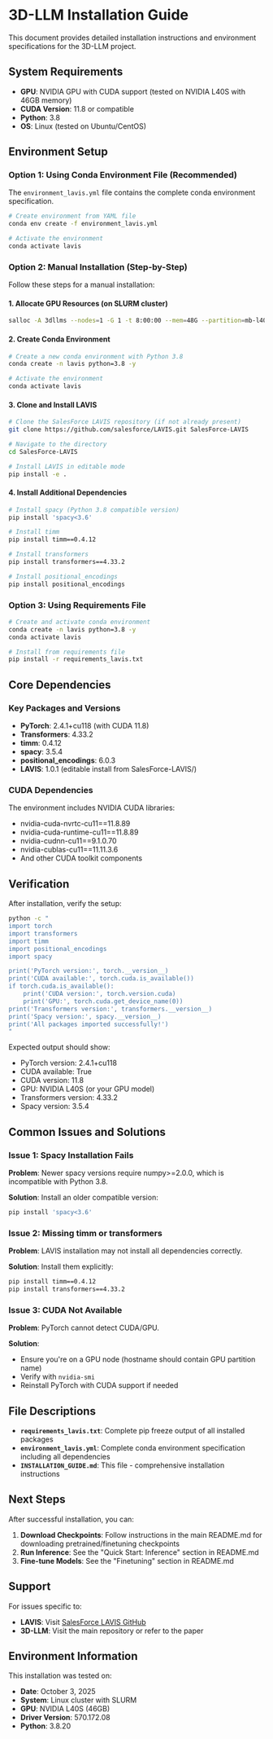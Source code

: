 # 3D-LLM Installation Guide

This document provides detailed installation instructions and environment specifications for the 3D-LLM project.

## System Requirements

- **GPU**: NVIDIA GPU with CUDA support (tested on NVIDIA L40S with 46GB memory)
- **CUDA Version**: 11.8 or compatible
- **Python**: 3.8
- **OS**: Linux (tested on Ubuntu/CentOS)

## Environment Setup

### Option 1: Using Conda Environment File (Recommended)

The `environment_lavis.yml` file contains the complete conda environment specification.

```bash
# Create environment from YAML file
conda env create -f environment_lavis.yml

# Activate the environment
conda activate lavis
```

### Option 2: Manual Installation (Step-by-Step)

Follow these steps for a manual installation:

#### 1. Allocate GPU Resources (on SLURM cluster)

```bash
salloc -A 3dllms --nodes=1 -G 1 -t 8:00:00 --mem=48G --partition=mb-l40s
```

#### 2. Create Conda Environment

```bash
# Create a new conda environment with Python 3.8
conda create -n lavis python=3.8 -y

# Activate the environment
conda activate lavis
```

#### 3. Clone and Install LAVIS

```bash
# Clone the SalesForce LAVIS repository (if not already present)
git clone https://github.com/salesforce/LAVIS.git SalesForce-LAVIS

# Navigate to the directory
cd SalesForce-LAVIS

# Install LAVIS in editable mode
pip install -e .
```

#### 4. Install Additional Dependencies

```bash
# Install spacy (Python 3.8 compatible version)
pip install 'spacy<3.6'

# Install timm
pip install timm==0.4.12

# Install transformers
pip install transformers==4.33.2

# Install positional_encodings
pip install positional_encodings
```

### Option 3: Using Requirements File

```bash
# Create and activate conda environment
conda create -n lavis python=3.8 -y
conda activate lavis

# Install from requirements file
pip install -r requirements_lavis.txt
```

## Core Dependencies

### Key Packages and Versions

- **PyTorch**: 2.4.1+cu118 (with CUDA 11.8)
- **Transformers**: 4.33.2
- **timm**: 0.4.12
- **spacy**: 3.5.4
- **positional_encodings**: 6.0.3
- **LAVIS**: 1.0.1 (editable install from SalesForce-LAVIS/)

### CUDA Dependencies

The environment includes NVIDIA CUDA libraries:
- nvidia-cuda-nvrtc-cu11==11.8.89
- nvidia-cuda-runtime-cu11==11.8.89
- nvidia-cudnn-cu11==9.1.0.70
- nvidia-cublas-cu11==11.11.3.6
- And other CUDA toolkit components

## Verification

After installation, verify the setup:

```bash
python -c "
import torch
import transformers
import timm
import positional_encodings
import spacy

print('PyTorch version:', torch.__version__)
print('CUDA available:', torch.cuda.is_available())
if torch.cuda.is_available():
    print('CUDA version:', torch.version.cuda)
    print('GPU:', torch.cuda.get_device_name(0))
print('Transformers version:', transformers.__version__)
print('Spacy version:', spacy.__version__)
print('All packages imported successfully!')
"
```

Expected output should show:
- PyTorch version: 2.4.1+cu118
- CUDA available: True
- CUDA version: 11.8
- GPU: NVIDIA L40S (or your GPU model)
- Transformers version: 4.33.2
- Spacy version: 3.5.4

## Common Issues and Solutions

### Issue 1: Spacy Installation Fails

**Problem**: Newer spacy versions require numpy>=2.0.0, which is incompatible with Python 3.8.

**Solution**: Install an older compatible version:
```bash
pip install 'spacy<3.6'
```

### Issue 2: Missing timm or transformers

**Problem**: LAVIS installation may not install all dependencies correctly.

**Solution**: Install them explicitly:
```bash
pip install timm==0.4.12
pip install transformers==4.33.2
```

### Issue 3: CUDA Not Available

**Problem**: PyTorch cannot detect CUDA/GPU.

**Solution**: 
- Ensure you're on a GPU node (hostname should contain GPU partition name)
- Verify with `nvidia-smi`
- Reinstall PyTorch with CUDA support if needed

## File Descriptions

- **`requirements_lavis.txt`**: Complete pip freeze output of all installed packages
- **`environment_lavis.yml`**: Complete conda environment specification including all dependencies
- **`INSTALLATION_GUIDE.md`**: This file - comprehensive installation instructions

## Next Steps

After successful installation, you can:

1. **Download Checkpoints**: Follow instructions in the main README.md for downloading pretrained/finetuning checkpoints
2. **Run Inference**: See the "Quick Start: Inference" section in README.md
3. **Fine-tune Models**: See the "Finetuning" section in README.md

## Support

For issues specific to:
- **LAVIS**: Visit [SalesForce LAVIS GitHub](https://github.com/salesforce/LAVIS)
- **3D-LLM**: Visit the main repository or refer to the paper

## Environment Information

This installation was tested on:
- **Date**: October 3, 2025
- **System**: Linux cluster with SLURM
- **GPU**: NVIDIA L40S (46GB)
- **Driver Version**: 570.172.08
- **Python**: 3.8.20
